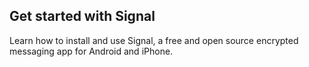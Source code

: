 
## Get started with Signal

Learn how to install and use Signal, a free and open source encrypted messaging app for Android and iPhone.
